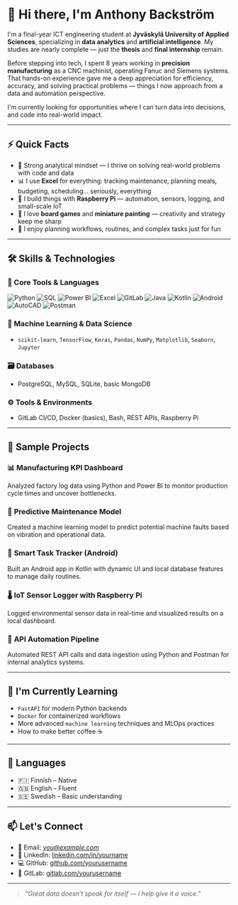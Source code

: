 # 👋 Hi there, I'm Anthony Backström

I'm a final-year ICT engineering student at **Jyväskylä University of Applied Sciences**, specializing in **data analytics** and **artificial intelligence**. My studies are nearly complete — just the **thesis** and **final internship** remain.

Before stepping into tech, I spent 8 years working in **precision manufacturing** as a CNC machinist, operating Fanuc and Siemens systems. That hands-on experience gave me a deep appreciation for efficiency, accuracy, and solving practical problems — things I now approach from a data and automation perspective.

I'm currently looking for opportunities where I can turn data into decisions, and code into real-world impact.

---

## ⚡ Quick Facts

- 🧠 Strong analytical mindset — I thrive on solving real-world problems with code and data
- 📊 I use **Excel** for everything: tracking maintenance, planning meals, budgeting, scheduling... seriously, everything
- 🤖 I build things with **Raspberry Pi** — automation, sensors, logging, and small-scale IoT
- 🎲 I love **board games** and **miniature painting** — creativity and strategy keep me sharp
- 🧩 I enjoy planning workflows, routines, and complex tasks just for fun

---

## 🛠️ Skills & Technologies

### 🚀 Core Tools & Languages

![Python](https://img.shields.io/badge/Python-3776AB?style=flat&logo=python&logoColor=white)
![SQL](https://img.shields.io/badge/SQL-4479A1?style=flat&logo=postgresql&logoColor=white)
![Power BI](https://img.shields.io/badge/PowerBI-F2C811?style=flat&logo=powerbi&logoColor=black)
![Excel](https://img.shields.io/badge/Excel-217346?style=flat&logo=microsoft-excel&logoColor=white)
![GitLab](https://img.shields.io/badge/GitLab-FC6D26?style=flat&logo=gitlab&logoColor=white)
![Java](https://img.shields.io/badge/Java-ED8B00?style=flat&logo=openjdk&logoColor=white)
![Kotlin](https://img.shields.io/badge/Kotlin-7F52FF?style=flat&logo=kotlin&logoColor=white)
![Android](https://img.shields.io/badge/Android-3DDC84?style=flat&logo=android&logoColor=white)
![AutoCAD](https://img.shields.io/badge/AutoCAD-E12027?style=flat&logo=autodesk&logoColor=white)
![Postman](https://img.shields.io/badge/Postman-FF6C37?style=flat&logo=postman&logoColor=white)

### 🧠 Machine Learning & Data Science
- `scikit-learn`, `TensorFlow`, `Keras`, `Pandas`, `NumPy`, `Matplotlib`, `Seaborn`, `Jupyter`

### 🗃️ Databases
- PostgreSQL, MySQL, SQLite, basic MongoDB

### ⚙️ Tools & Environments
- GitLab CI/CD, Docker (basics), Bash, REST APIs, Raspberry Pi

---

## 🧪 Sample Projects

### 📊 **Manufacturing KPI Dashboard**  
Analyzed factory log data using Python and Power BI to monitor production cycle times and uncover bottlenecks.

### 🤖 **Predictive Maintenance Model**  
Created a machine learning model to predict potential machine faults based on vibration and operational data.

### 📱 **Smart Task Tracker (Android)**  
Built an Android app in Kotlin with dynamic UI and local database features to manage daily routines.

### 🌡️ **IoT Sensor Logger with Raspberry Pi**  
Logged environmental sensor data in real-time and visualized results on a local dashboard.

### 🔁 **API Automation Pipeline**  
Automated REST API calls and data ingestion using Python and Postman for internal analytics systems.

---

## 🌱 I'm Currently Learning

- `FastAPI` for modern Python backends  
- `Docker` for containerized workflows  
- More advanced `machine learning` techniques and MLOps practices  
- How to make better coffee ☕

---

## 💬 Languages

- 🇫🇮 Finnish – Native  
- 🇬🇧 English – Fluent  
- 🇸🇪 Swedish – Basic understanding

---

## 📫 Let's Connect

- 📧 Email: *you@example.com*  
- 🔗 LinkedIn: [linkedin.com/in/yourname](https://linkedin.com/in/yourname)  
- 💻 GitHub: [github.com/yourusername](https://github.com/yourusername)  
- 📁 GitLab: [gitlab.com/yourusername](https://gitlab.com/yourusername)

---

> *“Great data doesn’t speak for itself — I help give it a voice.”*
